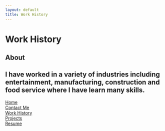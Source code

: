 ```yaml
---
layout: default
title: Work History
---
```


# Work History
## About
I have worked in a variety of industries including entertainment, manufacturing, construction and food service where I have learn many skills.
---
[Home](https://ejem0724.github.io)\
[Contact Me](https://ejem0724.github.io/contact-me)\
[Work History](https://ejem0724.github.io/work-history)\
[Projects](https://ejem0724.github.io/projects)\
[Resume](https://drive.google.com/file/d/1N04MfUDJqpCMQxs24CMc0z-Vb1zr_SuE/view?usp=drive_link)
